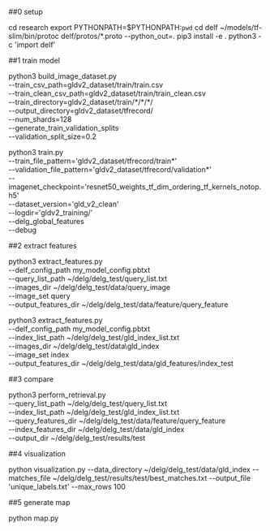 ##0 setup

cd research
export PYTHONPATH=$PYTHONPATH:`pwd`
cd delf
~/models/tf-slim/bin/protoc delf/protos/*.proto --python_out=.
pip3 install -e .
python3 -c 'import delf'


##1 train model

python3 build_image_dataset.py \
  --train_csv_path=gldv2_dataset/train/train.csv \
  --train_clean_csv_path=gldv2_dataset/train/train_clean.csv \
  --train_directory=gldv2_dataset/train/\*/\*/\*/ \
  --output_directory=gldv2_dataset/tfrecord/ \
  --num_shards=128 \
  --generate_train_validation_splits \
  --validation_split_size=0.2

  python3 train.py \
  --train_file_pattern='gldv2_dataset/tfrecord/train*' \
  --validation_file_pattern='gldv2_dataset/tfrecord/validation*' \
  --imagenet_checkpoint='resnet50_weights_tf_dim_ordering_tf_kernels_notop.h5' \
  --dataset_version='gld_v2_clean' \
  --logdir='gldv2_training/' \
  --delg_global_features \
  --debug

##2 extract features

python3 extract_features.py \
  --delf_config_path my_model_config.pbtxt \
  --query_list_path ~/delg/delg_test/query_list.txt \
  --images_dir ~/delg/delg_test/data/query_image \
  --image_set query \
  --output_features_dir ~/delg/delg_test/data/feature/query_feature

python3 extract_features.py \
  --delf_config_path my_model_config.pbtxt \
  --index_list_path ~/delg/delg_test/gld_index_list.txt \
  --images_dir ~/delg/delg_test/data\gld_index \
  --image_set index \
  --output_features_dir ~/delg/delg_test/data/gld_features/index_test


##3 compare

python3 perform_retrieval.py \
  --query_list_path ~/delg/delg_test/query_list.txt \
  --index_list_path ~/delg/delg_test/gld_index_list.txt \
  --query_features_dir ~/delg/delg_test/data/feature/query_feature \
  --index_features_dir ~/delg/delg_test/data/gld_index \
  --output_dir ~/delg/delg_test/results/test

##4 visualization

python visualization.py --data_directory ~/delg/delg_test/data/gld_index --matches_file ~/delg/delg_test/results/test/best_matches.txt --output_file 'unique_labels.txt' --max_rows 100

##5 generate map

python map.py
